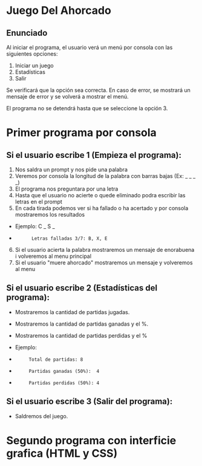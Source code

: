 # Juego Del Ahorcado

## Enunciado

Al iniciar el programa, el usuario verá un menú por consola con las siguientes opciones:

1. Iniciar un juego
2. Estadísticas
3. Salir

Se verificará que la opción sea correcta. En caso de error, se mostrará un mensaje de error y se volverá a mostrar el menú. 

El programa no se detendrá hasta que se seleccione la opción 3.

# Primer programa por consola

## Si el usuario escribe 1 (Empieza el programa):

1. Nos saldra un prompt y nos pide una palabra
2. Veremos por consola la longitud de la palabra con barras bajas (Ex: _ _ _ _)
3. El programa nos preguntara por una letra
4. Hasta que el usuario no acierte o quede eliminado podra escribir las letras en el prompt
5. En cada tirada podemos ver si ha fallado o ha acertado y por consola mostraremos los resultados

* Ejemplo:  C _ S _
*           Letras falladas 3/7: B, X, E

6. Si el usuario acierta la palabra mostraremos un mensaje de enorabuena i volveremos al menu principal
7. Si el usuario "muere ahorcado" mostraremos un mensaje y volveremos al menu


## Si el usuario escribe 2 (Estadísticas del programa):

* Mostraremos la cantidad de partidas jugadas.
* Mostraremos la cantidad de partidas ganadas y el %.
* Mostraremos la cantidad de partidas perdidas y el %

* Ejemplo:
*          Total de partidas: 8
*          Partidas ganadas (50%):  4
*          Partidas perdidas (50%): 4


## Si el usuario escribe 3 (Salir del programa):

* Saldremos del juego.


# Segundo programa con interficie grafica (HTML y CSS)



